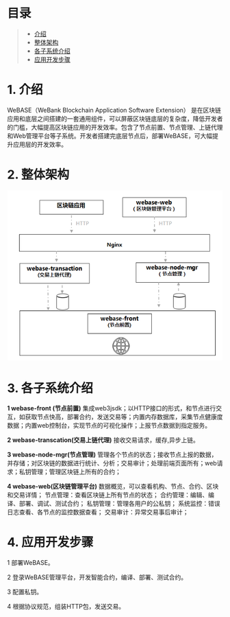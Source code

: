 # 目录
> * [介绍](#chapter-1)
> * [整体架构](#chapter-2)
> * [各子系统介绍](#chapter-3)
> * [应用开发步骤](#chapter-4)

# 1. <a id="chapter-1"></a>介绍
WeBASE（WeBank Blockchain Application Software Extension） 是在区块链应用和底层之间搭建的一套通用组件，可以屏蔽区块链底层的复杂度，降低开发者的门槛，大幅提高区块链应用的开发效率。包含了节点前置、节点管理、上链代理和Web管理平台等子系统。开发者搭建完底层节点后，部署WeBASE，可大幅提升应用层的开发效率。

# 2. <a id="chapter-2"></a>整体架构

![[架构图]](./architecture.png)

# 3. <a id="chapter-3"></a>各子系统介绍
**1 webase-front (节点前置)**
集成web3jsdk；以HTTP接口的形式，和节点进行交互，如获取节点快高，部署合约，发送交易等；内置内存数据库，采集节点健康度数据；内置web控制台，实现节点的可视化操作；上报节点数据到指定服务。

**2 webase-transcation(交易上链代理)**
接收交易请求，缓存,异步上链。

**3 webase-node-mgr(节点管理)**
管理各个节点的状态；接收节点上报的数据，并存储；对区块链的数据进行统计、分析；交易审计；处理前端页面所有；web请求；私钥管理；管理区块链上所有的合约；

**4 webase-web(区块链管理平台)**
数据概览，可以查看机构、节点、合约、区块和交易详情；
节点管理：查看区块链上所有节点的状态；
合约管理：编辑、编译、部署、调试、测试合约；
私钥管理：管理各用户的公私钥；
系统监控：错误日志查看、各节点的监控数据查看；
交易审计：异常交易事后审计；

# 4. <a id="chapter-4"></a>应用开发步骤
1 部署WeBASE。

2 登录WeBASE管理平台，开发智能合约，编译、部署、测试合约。

3 配置私钥。

4 根据协议规范，组装HTTP包，发送交易。